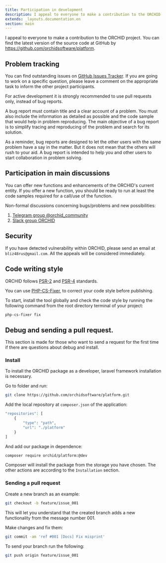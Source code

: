 ```yaml
---
title: Participation in development
description: I appeal to everyone to make a contribution to the ORCHID project.
extends: _layouts.documentation.en
section: main
---
```


I appeal to everyone to make a contribution to the ORCHID project. You can find the latest version of the source code at GitHub by <https://github.com/orchidsoftware/platform>.

## Problem tracking

You can find outstanding issues on [GitHub Issues Tracker](https://github.com/orchidsoftware/platform/issues).
If you are going to work on a specific question, please leave a comment on the appropriate task to inform the other project participants.


For active development it is strongly recommended to use pull requests only, instead of bug reports. 

A bug report must contain title and a clear account of a problem. You must also include the information as detailed as possible and the code sample that would help in problem reproducing. The main objective of a bug report is to simplify tracing and reproducing of the problem and search for its solution.

As a reminder, bug reports are designed to let the other users with the same problem have a say in the matter. But it does not mean that the others will rush to your aid. A bug report is intended to help you and other users to start collaboration in problem solving.


## Participation in main discussions

You can offer new functions and enhancements of the ORCHID's current entity. If you offer a new function, you should be ready to run at least the code samples required for a call/use of the function.

 Non-formal discussions concerning bugs/problems and new possibilities:
  1. [Telegram group @orchid_community](https://t.me/orchid_community)
  1. [Slack group ORCHID](https://lara-orchid.slack.com/messages/C6JJA6X0V/) 

## Security

If you have detected vulnerability within ORCHID, please send an email at `bliz48rus@gmail.com`.
All the appeals will be considered immediately. 


## Code writing style

ORCHID follows [PSR-2](https://github.com/php-fig/fig-standards/blob/master/accepted/PSR-2-coding-style-guide-meta.md) and [PSR-4](Https://github.com/php-fig/fig-standards/blob/master/accepted/PSR-4-autoloader.md) standards.


You can use [PHP-CS-Fixer](https://github.com/FriendsOfPHP/PHP-CS-Fixer), to correct your code style before publishing.

To start, install the tool globally and check the code style by running the following command from the root directory terminal of your project:
````bash
php-cs-fixer fix
````



## Debug and sending a pull request.


This section is made for those who want to send a request for the first time if there are questions about debug and install.



### Install

To install the ORCHID package as a developer, laravel framework installation is necessary.

Go to folder and run:

```bash
git clone https://github.com/orchidsoftware/platform.git
```

Add the local repository at `composer.json` of the application:

```php
"repositories": [
    {
        "type": "path",
        "url": "./platform"
    }
]
```

And add our package in dependence:

```bash
composer require orchid/platform:@dev
````
Composer will install the package from the storage you have chosen.
The other actions are according to the `Installation` section.

### Sending a pull request

Create a new branch as an example:

```bash
git checkout -b feature/issue_001
```

This will let you understand that the created branch adds a new functionality from the message number 001.


Make changes and fix them:

```bash
git commit -am 'ref #001 [Docs] Fix misprint'
```


To send your branch run the following:
```bash
git push origin feature/issue_001
```


